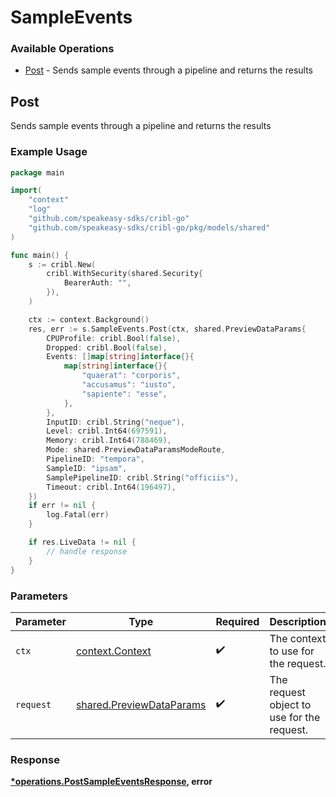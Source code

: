 # SampleEvents

### Available Operations

* [Post](#post) - Sends sample events through a pipeline and returns the results

## Post

Sends sample events through a pipeline and returns the results

### Example Usage

```go
package main

import(
	"context"
	"log"
	"github.com/speakeasy-sdks/cribl-go"
	"github.com/speakeasy-sdks/cribl-go/pkg/models/shared"
)

func main() {
    s := cribl.New(
        cribl.WithSecurity(shared.Security{
            BearerAuth: "",
        }),
    )

    ctx := context.Background()
    res, err := s.SampleEvents.Post(ctx, shared.PreviewDataParams{
        CPUProfile: cribl.Bool(false),
        Dropped: cribl.Bool(false),
        Events: []map[string]interface{}{
            map[string]interface{}{
                "quaerat": "corporis",
                "accusamus": "iusto",
                "sapiente": "esse",
            },
        },
        InputID: cribl.String("neque"),
        Level: cribl.Int64(697591),
        Memory: cribl.Int64(788469),
        Mode: shared.PreviewDataParamsModeRoute,
        PipelineID: "tempora",
        SampleID: "ipsam",
        SamplePipelineID: cribl.String("officiis"),
        Timeout: cribl.Int64(196497),
    })
    if err != nil {
        log.Fatal(err)
    }

    if res.LiveData != nil {
        // handle response
    }
}
```

### Parameters

| Parameter                                                            | Type                                                                 | Required                                                             | Description                                                          |
| -------------------------------------------------------------------- | -------------------------------------------------------------------- | -------------------------------------------------------------------- | -------------------------------------------------------------------- |
| `ctx`                                                                | [context.Context](https://pkg.go.dev/context#Context)                | :heavy_check_mark:                                                   | The context to use for the request.                                  |
| `request`                                                            | [shared.PreviewDataParams](../../models/shared/previewdataparams.md) | :heavy_check_mark:                                                   | The request object to use for the request.                           |


### Response

**[*operations.PostSampleEventsResponse](../../models/operations/postsampleeventsresponse.md), error**

